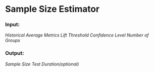 # Sample Size Estimator

### Input:
*Historical Average Metrics*
*Lift Threshold*
*Confidence Level*
*Number of Groups*

### Output:
*Sample Size*
*Test Duration(optional)*
